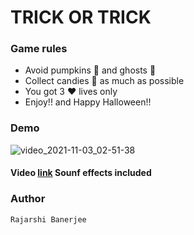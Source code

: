 # TRICK OR TRICK

### Game rules
- Avoid pumpkins 🎃 and ghosts 👻
- Collect candies 🍬 as much as possible
- You got 3 ❤️ lives only
- Enjoy!! and Happy Halloween!!

### Demo

![video_2021-11-03_02-51-38](https://user-images.githubusercontent.com/55054089/139953614-328e5d33-db7b-43f2-8a9a-ff7552b1482b.gif)

#### Video <a href="https://youtu.be/Q-FgFBnJvgs">link</a> Sounf effects included

### Author 
```
Rajarshi Banerjee
```
